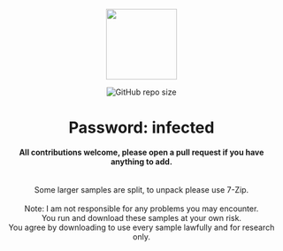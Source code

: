 <p align="center">
  <img width="128" height="128" src="https://user-images.githubusercontent.com/128066597/264610335-49e0a590-20fd-4b0a-b8e3-05e9aa137cdc.png">
</p>
<p align="center">
<img alt="GitHub repo size" src="https://img.shields.io/github/repo-size/YuanKong666/Ultimate-RAT-Collection">
</p>

<h1 align="center">Password: infected</h1>

<p align="center">
<b>All contributions welcome, please open a pull request if you have anything to add.</b><br>
  <br>
<br>
Some larger samples are split, to unpack please use 7-Zip.<br>
<br>
Note: I am not responsible for any problems you may encounter.<br>
You run and download these samples at your own risk.<br>
You agree by downloading to use every sample lawfully and for research only.<br>
</p>



